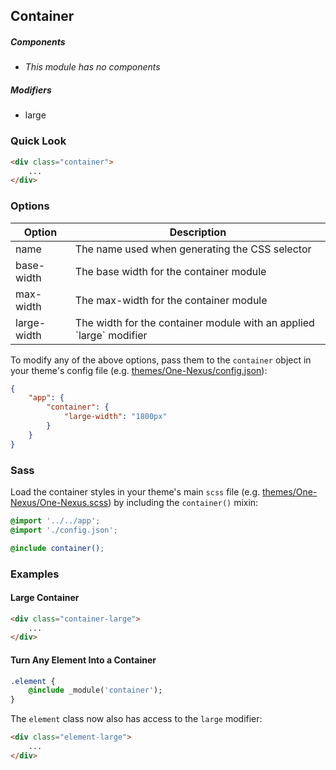 ## Container

##### Components

* _This module has no components_

##### Modifiers

* large

### Quick Look

```html
<div class="container">
    ...
</div>
```

### Options

<table class="table">
    <thead>
        <tr>
            <th>Option</th>
            <th>Description</th>
        </tr>
    </thead>
    <tbody>
        <tr>
            <td>name</td>
            <td>The name used when generating the CSS selector</td>
        </tr>
        <tr>
            <td>base-width</td>
            <td>The base width for the container module</td>
        </tr>
        <tr>
            <td>max-width</td>
            <td>The max-width for the container module</td>
        </tr>
        <tr>
            <td>large-width</td>
            <td>The width for the container module with an applied `large` modifier</td>
        </tr>
    </tbody>
</table>

To modify any of the above options, pass them to the `container` object in your theme's config file (e.g. [themes/One-Nexus/config.json](../../../themes/One-Nexus/config.json)):

```json
{
    "app": {
        "container": {
            "large-width": "1800px"
        }
    }
}
```

### Sass

Load the container styles in your theme's main `scss` file (e.g. [themes/One-Nexus/One-Nexus.scss](../../../themes/One-Nexus/One-Nexus.scss)) by including the `container()` mixin:

```scss
@import '../../app';
@import './config.json';

@include container();
```

### Examples

#### Large Container

```html
<div class="container-large">
    ...
</div>
```

#### Turn Any Element Into a Container

```sass
.element {
    @include _module('container');
}
```

The `element` class now also has access to the `large` modifier:

```html
<div class="element-large">
    ...
</div>
```